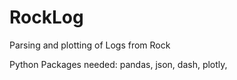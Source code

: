 # RockLog
Parsing and plotting of Logs from Rock

Python Packages needed: pandas, json, dash, plotly, 
